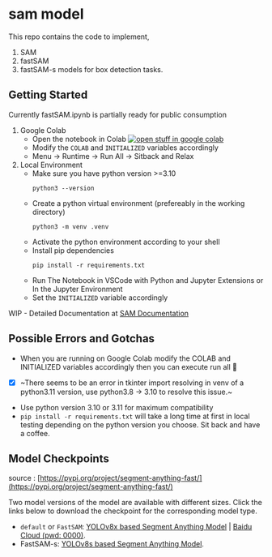 # sam model
This repo contains the code to implement,
1. SAM
2. fastSAM
3. fastSAM-s
models for box detection tasks.

## Getting Started
Currently fastSAM.ipynb is partially ready for public consumption
1. Google Colab
    - Open the notebook in Colab
        <a target="blank" href="https://colab.research.google.com/github/mora-bprs/sam-model/blob/main/fast-sam.ipynb">
        <img src="https://colab.research.google.com/assets/colab-badge.svg" alt="open stuff in google colab"/>
        </a>
    - Modify the `COLAB` and `INITIALIZED` variables accordingly
    - Menu -> Runtime -> Run All -> Sitback and Relax
2. Local Environment
    - Make sure you have python version >=3.10
        ```shell
        python3 --version
        ```
    - Create a python virtual environment (prefereably in the working directory)
        ```shell
        python3 -m venv .venv
        ```
    - Activate the python environment according to your shell
    - Install pip dependencies
        ```shell
        pip install -r requirements.txt
        ```
    - Run The Notebook in VSCode with Python and Jupyter Extensions or In the Jupyter Environment
    - Set the `INITIALIZED` variable accordingly


WIP - Detailed Documentation at [SAM Documentation](https://mora-bprs.github.io/docs/models/sam/)

## Possible Errors and Gotchas
- When you are running on Google Colab modify the COLAB and INITIALIZED variables accordingly then you can execute run all 🥂
- [x] ~There seems to be an error in tkinter import resolving in venv of a python3.11 version, use python3.8 -> 3.10 to resolve this issue.~
- Use python version 3.10 or 3.11 for maximum compatibility
- `pip install -r requirements.txt` will take a long time at first in local testing depending on the python version you choose. Sit back and have a coffee.

## Model Checkpoints

source : [https://pypi.org/project/segment-anything-fast/](https://pypi.org/project/segment-anything-fast/)

Two model versions of the model are available with different sizes. Click the links below to download the checkpoint for the corresponding model type.

- `default` or `FastSAM`: [YOLOv8x based Segment Anything Model](https://drive.google.com/file/d/1m1sjY4ihXBU1fZXdQ-Xdj-mDltW-2Rqv/view?usp=sharing) | [Baidu Cloud (pwd: 0000)](https://pan.baidu.com/s/18KzBmOTENjByoWWR17zdiQ?pwd=0000).
- FastSAM-s: [YOLOv8s based Segment Anything Model](https://drive.google.com/file/d/10XmSj6mmpmRb8NhXbtiuO9cTTBwR_9SV/view).
